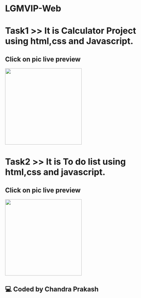 # LGMVIP-Web
# Task1 >> It is Calculator Project using html,css and Javascript.
## Click on pic live preview
[<img src="https://i.postimg.cc/52VV2Cpt/calculator.png" width="250"/>](https://chandra601.github.io/CalculatorProject/)
# Task2 >> It is To do list using html,css and javascript.
## Click on pic live preview
[<img src="https://i.postimg.cc/NfDmf1ks/todolist.png" width="250"/>](https://chandra601.github.io/To-Do-list/)
## 💻 Coded by Chandra Prakash
